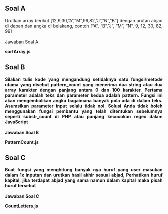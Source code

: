 ## Soal A
<div align="justify">Urutkan array berikut [12,9,30,”A”,”M”,99,82,”J”,”N”,”B”] dengan urutan abjad di depan dan angka di belakang, contoh [“A”, “B”,”J”, “M”, “N”, 9, 12, 30, 82, 99]</div>
<br/>
Jawaban Soal A<br/>
<p><b>sortArray.js<b/><p/>
  
## Soal B
<div align="justify">Silakan tulis kode yang mengandung setidaknya satu fungsi/metode utama yang disebut pattern_count yang menerima dua string atau dua array karakter dengan panjang antara 0 dan 100 karakter. Pertama parameter adalah teks dan parameter kedua adalah pattern. Fungsi ini akan mengembalikan angka bagaimana banyak pola ada di dalam teks. Asumsikan parameter input selalu tidak nol. Solusi Anda tidak boleh menggunakan fungsi pembantu yang telah ditentukan sebelumnya seperti substr_count di PHP atau panjang kecocokan regex dalam JavaScript</div>
<br/>
Jawaban Soal B<br/>
<p><b>PatternCount.js<b/><p/>

## Soal C
<div align="justify">Buat fungsi yang menghitung banyak nya huruf yang user masukan dalam 1x inputan dan urutkan hasil akhir sesuai abjad, Perhatikan huruf kapital, jika terdapat abjad yang sama namun dalam kapital maka pisah huruf tersebut</div>
<br/>
Jawaban Soal C<br/>
<p><b>CountLetters.js<b/><p/>
